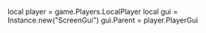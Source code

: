 

local player = game.Players.LocalPlayer
local gui = Instance.new("ScreenGui")
gui.Parent = player.PlayerGui


